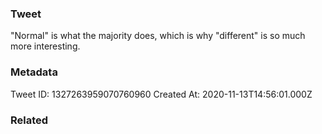 ### Tweet
"Normal" is what the majority does, which is why "different" is so much more interesting.

### Metadata
Tweet ID: 1327263959070760960
Created At: 2020-11-13T14:56:01.000Z

### Related

